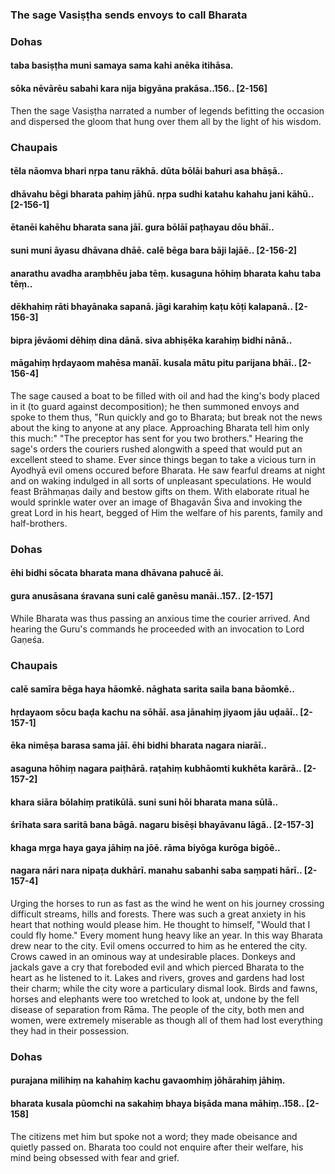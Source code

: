 ### The sage Vasiṣṭha sends envoys to call Bharata

### Dohas

#### taba basiṣṭha muni samaya sama kahi anēka itihāsa.
#### sōka nēvārēu sabahi kara nija bigyāna prakāsa..156.. [2-156]

Then the sage Vasiṣṭha narrated a number of legends befitting the occasion and dispersed the gloom that hung over them all by the light of his wisdom.

### Chaupais

#### tēla nāomva bhari nṛpa tanu rākhā. dūta bōlāi bahuri asa bhāṣā..
#### dhāvahu bēgi bharata pahiṃ jāhū. nṛpa sudhi katahu kahahu jani kāhū.. [2-156-1]
#### ētanēi kahēhu bharata sana jāī. gura bōlāī paṭhayau dōu bhāī..
#### suni muni āyasu dhāvana dhāē. calē bēga bara bāji lajāē.. [2-156-2]
#### anarathu avadha araṃbhēu jaba tēṃ. kusaguna hōhiṃ bharata kahu taba tēṃ..
#### dēkhahiṃ rāti bhayānaka sapanā. jāgi karahiṃ kaṭu kōṭi kalapanā.. [2-156-3]
#### bipra jēvāomi dēhiṃ dina dānā. siva abhiṣēka karahiṃ bidhi nānā..
#### māgahiṃ hṛdayaom mahēsa manāī. kusala mātu pitu parijana bhāī.. [2-156-4]

The sage caused a boat to be filled with oil and had the king's body placed in it (to guard against decomposition); he then summoned envoys and spoke to them thus, "Run quickly and go to Bharata; but break not the news about the king to anyone at any place. Approaching Bharata tell him only this much:" "The preceptor has sent for you two brothers." Hearing the sage's orders the couriers rushed alongwith a speed that would put an excellent steed to shame. Ever since things began to take a vicious turn in Ayodhyā evil omens occured before Bharata. He saw fearful dreams at night and on waking indulged in all sorts of unpleasant speculations. He would feast Brāhmaṇas daily and bestow gifts on them. With elaborate ritual he would sprinkle water over an image of Bhagavān Śiva and invoking the great Lord in his heart, begged of Him the welfare of his parents, family and half-brothers.

### Dohas

#### ēhi bidhi sōcata bharata mana dhāvana pahucē āi.
#### gura anusāsana śravana suni calē ganēsu manāi..157.. [2-157]

While Bharata was thus passing an anxious time the courier arrived. And hearing the Guru's commands he proceeded with an invocation to Lord Gaṇeśa.

### Chaupais

#### calē samīra bēga haya hāomkē. nāghata sarita saila bana bāomkē..
#### hṛdayaom sōcu baḍa kachu na sōhāī. asa jānahiṃ jiyaom jāu uḍaāī.. [2-157-1]
#### ēka nimēṣa barasa sama jāī. ēhi bidhi bharata nagara niarāī..
#### asaguna hōhiṃ nagara paiṭhārā. raṭahiṃ kubhāomti kukhēta karārā.. [2-157-2]
#### khara siāra bōlahiṃ pratikūlā. suni suni hōi bharata mana sūlā..
#### śrīhata sara saritā bana bāgā. nagaru bisēṣi bhayāvanu lāgā.. [2-157-3]
#### khaga mṛga haya gaya jāhiṃ na jōē. rāma biyōga kurōga bigōē..
#### nagara nāri nara nipaṭa dukhārī. manahu sabanhi saba saṃpati hārī.. [2-157-4]

Urging the horses to run as fast as the wind he went on his journey crossing difficult streams, hills and forests. There was such a great anxiety in his heart that nothing would please him. He thought to himself, "Would that I could fly home." Every moment hung heavy like an year. In this way Bharata drew near to the city. Evil omens occurred to him as he entered the city. Crows cawed in an ominous way at undesirable places. Donkeys and jackals gave a cry that foreboded evil and which pierced Bharata to the heart as he listened to it. Lakes and rivers, groves and gardens had lost their charm; while the city wore a particulary dismal look. Birds and fawns, horses and elephants were too wretched to look at, undone by the fell disease of separation from Rāma. The people of the city, both men and women, were extremely miserable as though all of them had lost everything they had in their possession.

### Dohas

#### purajana milihiṃ na kahahiṃ kachu gavaomhiṃ jōhārahiṃ jāhiṃ.
#### bharata kusala pūomchi na sakahiṃ bhaya biṣāda mana māhiṃ..158.. [2-158]

The citizens met him but spoke not a word; they made obeisance and quietly passed on. Bharata too could not enquire after their welfare, his mind being obsessed with fear and grief.